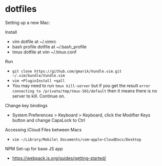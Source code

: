 # dotfiles

Setting up a new Mac:

Install 
* vim dotfile at ~/.vimrc
* bash profile dotfile at ~/.bash_profile
* tmux dotfile at vim ~/.tmux.conf

Run 
* `git clone https://github.com/gmarik/Vundle.vim.git ~/.vim/bundle/Vundle.vim`
* `vim +PluginInstall +qall`
* You may need to run `tmux kill-server` but if you get the result `error connecting to /private/tmp/tmux-501/default` then it means there is no server to kill. Continue on.

Change key bindings
* System Preferences > Keyboard > Keyboard, click the Modifier Keys button and change CapsLock to Ctrl

Accessing iCloud Files between Macs
* `vim ~/Library/Mobile\ Documents/com~apple~CloudDocs/Desktop`

NPM Set-up for base JS app
* https://webpack.js.org/guides/getting-started/
